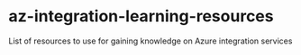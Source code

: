 # az-integration-learning-resources
List of resources to use for gaining knowledge on Azure integration services
